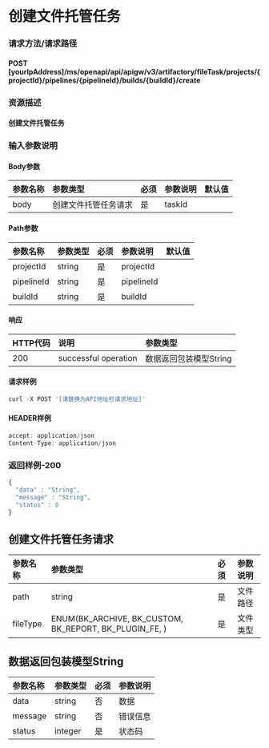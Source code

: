 # 创建文件托管任务

### 请求方法/请求路径

#### POST  [yourIpAddress]/ms/openapi/api/apigw/v3/artifactory/fileTask/projects/{projectId}/pipelines/{pipelineId}/builds/{buildId}/create

### 资源描述

#### 创建文件托管任务

### 输入参数说明

#### Body参数

| 参数名称 | 参数类型 | 必须 | 参数说明 | 默认值 |
| :--- | :--- | :--- | :--- | :--- |
| body | 创建文件托管任务请求 | 是 | taskId |  |

#### Path参数

| 参数名称 | 参数类型 | 必须 | 参数说明 | 默认值 |
| :--- | :--- | :--- | :--- | :--- |
| projectId | string | 是 | projectId |  |
| pipelineId | string | 是 | pipelineId |  |
| buildId | string | 是 | buildId |  |

#### 响应

| HTTP代码 | 说明 | 参数类型 |
| :--- | :--- | :--- |
| 200 | successful operation | 数据返回包装模型String |

#### 请求样例

```javascript
curl -X POST '[请替换为API地址栏请求地址]'
```

#### HEADER样例

```javascript
accept: application/json
Content-Type: application/json
```

### 返回样例-200

```javascript
{
  "data" : "String",
  "message" : "String",
  "status" : 0
}
```

## 创建文件托管任务请求

| 参数名称 | 参数类型 | 必须 | 参数说明 |
| :--- | :--- | :--- | :--- |
| path | string | 是 | 文件路径 |
| fileType | ENUM\(BK\_ARCHIVE, BK\_CUSTOM, BK\_REPORT, BK\_PLUGIN\_FE, \) | 是 | 文件类型 |

## 数据返回包装模型String

| 参数名称 | 参数类型 | 必须 | 参数说明 |
| :--- | :--- | :--- | :--- |
| data | string | 否 | 数据 |
| message | string | 否 | 错误信息 |
| status | integer | 是 | 状态码 |

